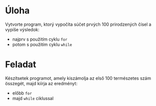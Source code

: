 # Úloha
Vytvorte program, ktorý vypočíta súčet prvých 100 prirodzených čísel a vypíše výsledok:
- najprv s použitím cyklu `for`
- potom s použitím cyklu `while`

# Feladat
Készítsetek programot, amely kiszámolja az első 100 természetes szám összegét, majd kiírja az eredményt:
- előbb `for`
- majd `while` ciklussal